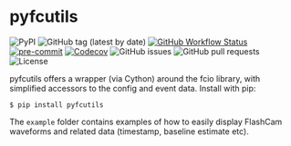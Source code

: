 # pyfcutils

![PyPI](https://img.shields.io/pypi/v/pyfcutils?logo=pypi)
![GitHub tag (latest by date)](https://img.shields.io/github/v/tag/legend-exp/pyfcutils?logo=git)
[![GitHub Workflow Status](https://img.shields.io/github/workflow/status/legend-exp/pyfcutils/main?label=main%20branch&logo=github)](https://github.com/legend-exp/pyfcutils/actions)
[![pre-commit](https://img.shields.io/badge/pre--commit-enabled-brightgreen?logo=pre-commit&logoColor=white)](https://github.com/pre-commit/pre-commit)
[![Codecov](https://img.shields.io/codecov/c/github/legend-exp/pyfcutils?logo=codecov)](https://app.codecov.io/gh/legend-exp/pyfcutils)
![GitHub issues](https://img.shields.io/github/issues/legend-exp/pyfcutils?logo=github)
![GitHub pull requests](https://img.shields.io/github/issues-pr/legend-exp/pyfcutils?logo=github)
![License](https://img.shields.io/github/license/legend-exp/pyfcutils)

pyfcutils offers a wrapper (via Cython) around the fcio library, with
simplified accessors to the config and event data. Install with pip:

```console
$ pip install pyfcutils
```

The `example` folder contains examples of how to easily display FlashCam
waveforms and related data (timestamp, baseline estimate etc).
